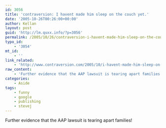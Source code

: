 ```yaml
---
id: 3056
title: 'contraversion: I havent made him sleep on the couch yet.'
date: '2005-10-26T00:26:00+00:00'
author: Kellan
layout: post
guid: 'http://lm.quxx.info/?p=3056'
permalink: /2005/10/26/contraversion-i-havent-made-him-sleep-on-the-couch-yet/
typo_id:
    - '3054'
mt_id:
    - ''
link_related:
    - 'http://www.contraversion.com/2005/10/i-havent-made-him-sleep-on-couch-yet.php'
raw_content:
    - 'Further evidence that the AAP lawsuit is tearing apart families!'
categories:
    - Aside
tags:
    - funny
    - google
    - publishing
    - stevej
---
```


Further evidence that the AAP lawsuit is tearing apart families!